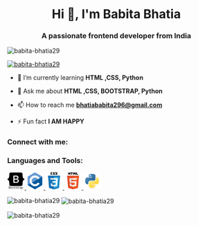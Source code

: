 <h1 align="center">Hi 👋, I'm Babita Bhatia</h1>
<h3 align="center">A passionate frontend developer from India</h3>

<p align="left"> <img src="https://komarev.com/ghpvc/?username=babita-bhatia29&label=Profile%20views&color=0e75b6&style=flat" alt="babita-bhatia29" /> </p>

<p align="left"> <a href="https://github.com/ryo-ma/github-profile-trophy"><img src="https://github-profile-trophy.vercel.app/?username=babita-bhatia29" alt="babita-bhatia29" /></a> </p>

- 🌱 I’m currently learning **HTML ,CSS, Python**

- 💬 Ask me about **HTML ,CSS, BOOTSTRAP, Python**

- 📫 How to reach me **bhatiababita296@gmail.com**

- ⚡ Fun fact **I AM HAPPY**

<h3 align="left">Connect with me:</h3>
<p align="left">
</p>

<h3 align="left">Languages and Tools:</h3>
<p align="left"> <a href="https://getbootstrap.com" target="_blank" rel="noreferrer"> <img src="https://raw.githubusercontent.com/devicons/devicon/master/icons/bootstrap/bootstrap-plain-wordmark.svg" alt="bootstrap" width="40" height="40"/> </a> <a href="https://www.cprogramming.com/" target="_blank" rel="noreferrer"> <img src="https://raw.githubusercontent.com/devicons/devicon/master/icons/c/c-original.svg" alt="c" width="40" height="40"/> </a> <a href="https://www.w3schools.com/css/" target="_blank" rel="noreferrer"> <img src="https://raw.githubusercontent.com/devicons/devicon/master/icons/css3/css3-original-wordmark.svg" alt="css3" width="40" height="40"/> </a> <a href="https://www.w3.org/html/" target="_blank" rel="noreferrer"> <img src="https://raw.githubusercontent.com/devicons/devicon/master/icons/html5/html5-original-wordmark.svg" alt="html5" width="40" height="40"/> </a> <a href="https://www.python.org" target="_blank" rel="noreferrer"> <img src="https://raw.githubusercontent.com/devicons/devicon/master/icons/python/python-original.svg" alt="python" width="40" height="40"/> </a> </p>

<p><img align="left" src="https://github-readme-stats.vercel.app/api/top-langs?username=babita-bhatia29&show_icons=true&locale=en&layout=compact" alt="babita-bhatia29" /></p>

<p>&nbsp;<img align="center" src="https://github-readme-stats.vercel.app/api?username=babita-bhatia29&show_icons=true&locale=en" alt="babita-bhatia29" /></p>

<p><img align="center" src="https://github-readme-streak-stats.herokuapp.com/?user=babita-bhatia29&" alt="babita-bhatia29" /></p>
